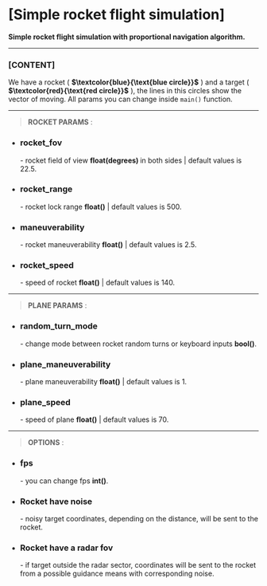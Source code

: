 # [Simple rocket flight simulation]
**Simple rocket flight simulation with proportional navigation algorithm.**

---

### **[CONTENT]**
We have a rocket ( **$`\textcolor{blue}{\text{blue circle}}`$** ) and a target ( **$`\textcolor{red}{\text{red circle}}`$** ), the lines in this circles show the vector of moving.
All params you can change inside `main()` function.

---

> **ROCKET PARAMS** : <br>
<ul>
   <li> <p> <h3> rocket_fov </h3> - rocket field of view <strong> float(degrees) </strong> in both sides | default values is 22.5. </p> </li>
   <li> <p> <h3> rocket_range </h3> - rocket lock range <strong>float()</strong> | default values is 500. </p> </li>
   <li> <p> <h3> maneuverability </h3> - rocket maneuverability <strong>float()</strong> | default values is 2.5. </p> </li>
   <li> <p> <h3> rocket_speed </h3> - speed of rocket <strong>float()</strong> | default values is 140. </p> </li>
</ul>

---

> **PLANE PARAMS** : <br>
<ul>
   <li> <p> <h3> random_turn_mode </h3> - change mode between rocket random turns or keyboard inputs <strong>bool()</strong>. </p> </li>
   <li> <p> <h3> plane_maneuverability </h3> - plane maneuverability <strong>float()</strong> | default values is 1. </p> </li>
   <li> <p> <h3> plane_speed </h3> - speed of plane <strong>float()</strong> | default values is 70. </p> </li>
</ul>

---
> **OPTIONS** : <br>

<ul>
   <li> <p> <h3> fps </h3> - you can change fps <strong>int()</strong>. </p> </li>
   <li> <p> <h3> Rocket have noise </h3> - noisy target coordinates, depending on the distance, will be sent to the rocket. </p> </li>
   <li> <p> <h3> Rocket have a radar fov </h3> - if target outside the radar sector, coordinates will be sent to the rocket from a possible guidance means with corresponding noise. </p> </li>
</ul>



